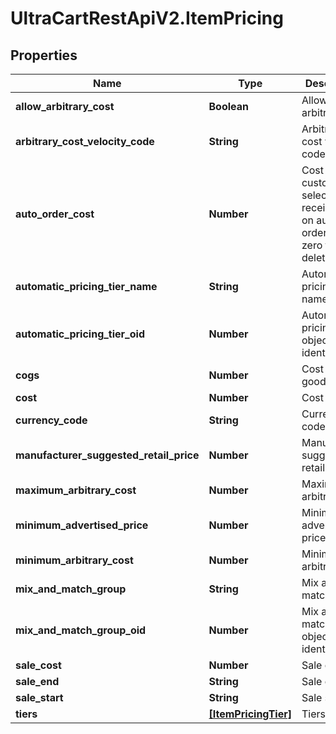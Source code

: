 # UltraCartRestApiV2.ItemPricing

## Properties
Name | Type | Description | Notes
------------ | ------------- | ------------- | -------------
**allow_arbitrary_cost** | **Boolean** | Allow arbitrary cost | [optional] 
**arbitrary_cost_velocity_code** | **String** | Arbitrary cost velocity code | [optional] 
**auto_order_cost** | **Number** | Cost if customer selects to receive item on auto order.  Set to zero to delete. | [optional] 
**automatic_pricing_tier_name** | **String** | Automatic pricing tier name | [optional] 
**automatic_pricing_tier_oid** | **Number** | Automatic pricing tier object identifier | [optional] 
**cogs** | **Number** | Cost of goods sold | [optional] 
**cost** | **Number** | Cost | [optional] 
**currency_code** | **String** | Currency code | [optional] 
**manufacturer_suggested_retail_price** | **Number** | Manufacturer suggested retail price | [optional] 
**maximum_arbitrary_cost** | **Number** | Maximum arbitrary cost | [optional] 
**minimum_advertised_price** | **Number** | Minimum advertised price | [optional] 
**minimum_arbitrary_cost** | **Number** | Minimum arbitrary cost | [optional] 
**mix_and_match_group** | **String** | Mix and match group | [optional] 
**mix_and_match_group_oid** | **Number** | Mix and match group object identifier | [optional] 
**sale_cost** | **Number** | Sale cost | [optional] 
**sale_end** | **String** | Sale end | [optional] 
**sale_start** | **String** | Sale start | [optional] 
**tiers** | [**[ItemPricingTier]**](ItemPricingTier.md) | Tiers | [optional] 


